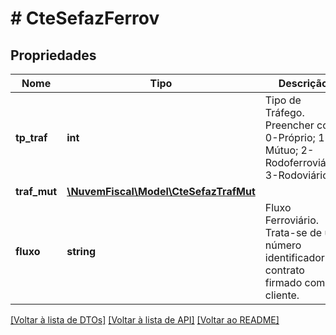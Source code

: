 # # CteSefazFerrov

## Propriedades

Nome | Tipo | Descrição | Comentários
------------ | ------------- | ------------- | -------------
**tp_traf** | **int** | Tipo de Tráfego.  Preencher com:        0-Próprio;        1-Mútuo;        2-Rodoferroviário;        3-Rodoviário. |
**traf_mut** | [**\NuvemFiscal\Model\CteSefazTrafMut**](CteSefazTrafMut.md) |  | [optional]
**fluxo** | **string** | Fluxo Ferroviário.  Trata-se de um número identificador do contrato firmado com o cliente. |

[[Voltar à lista de DTOs]](../../README.md#models) [[Voltar à lista de API]](../../README.md#endpoints) [[Voltar ao README]](../../README.md)
